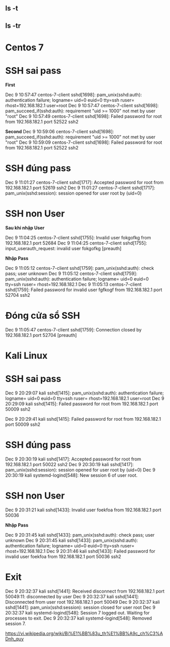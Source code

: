 ## ls -t
## ls -tr


# Centos 7
# SSH sai pass
**First**

Dec  9 10:57:47 centos-7-client sshd[1698]: pam_unix(sshd:auth): authentication failure; logname= uid=0 euid=0 tty=ssh ruser= rhost=192.168.182.1  user=root
Dec  9 10:57:47 centos-7-client sshd[1698]: pam_succeed_if(sshd:auth): requirement "uid >= 1000" not met by user "root"
Dec  9 10:57:49 centos-7-client sshd[1698]: Failed password for root from 192.168.182.1 port 52522 ssh2


**Second**
Dec  9 10:59:06 centos-7-client sshd[1698]: pam_succeed_if(sshd:auth): requirement "uid >= 1000" not met by user "root"
Dec  9 10:59:09 centos-7-client sshd[1698]: Failed password for root from 192.168.182.1 port 52522 ssh2

# SSH đúng pass

Dec  9 11:01:27 centos-7-client sshd[1717]: Accepted password for root from 192.168.182.1 port 52619 ssh2
Dec  9 11:01:27 centos-7-client sshd[1717]: pam_unix(sshd:session): session opened for user root by (uid=0)


# SSH non User

**Sau khi nhập User**

Dec  9 11:04:25 centos-7-client sshd[1755]: Invalid user fokgofkg from 192.168.182.1 port 52684
Dec  9 11:04:25 centos-7-client sshd[1755]: input_userauth_request: invalid user fokgofkg [preauth]

**Nhập Pass**

Dec  9 11:05:12 centos-7-client sshd[1759]: pam_unix(sshd:auth): check pass; user unknown
Dec  9 11:05:12 centos-7-client sshd[1759]: pam_unix(sshd:auth): authentication failure; logname= uid=0 euid=0 tty=ssh ruser= rhost=192.168.182.1
Dec  9 11:05:13 centos-7-client sshd[1759]: Failed password for invalid user fgfkogf from 192.168.182.1 port 52704 ssh2


# Đóng cửa sổ SSH

Dec  9 11:05:47 centos-7-client sshd[1759]: Connection closed by 192.168.182.1 port 52704 [preauth]



# Kali Linux

# SSH sai pass
Dec  9 20:29:07 kali sshd[1415]: pam_unix(sshd:auth): authentication failure; logname= uid=0 euid=0 tty=ssh ruser= rhost=192.168.182.1  user=root
Dec  9 20:29:09 kali sshd[1415]: Failed password for root from 192.168.182.1 port 50009 ssh2



Dec  9 20:29:41 kali sshd[1415]: Failed password for root from 192.168.182.1 port 50009 ssh2


# SSH đúng pass

Dec  9 20:30:19 kali sshd[1417]: Accepted password for root from 192.168.182.1 port 50022 ssh2
Dec  9 20:30:19 kali sshd[1417]: pam_unix(sshd:session): session opened for user root by (uid=0)
Dec  9 20:30:19 kali systemd-logind[548]: New session 6 of user root.



# SSH non User
Dec  9 20:31:21 kali sshd[1433]: Invalid user foekfoa from 192.168.182.1 port 50036

**Nhập Pass**

Dec  9 20:31:45 kali sshd[1433]: pam_unix(sshd:auth): check pass; user unknown
Dec  9 20:31:45 kali sshd[1433]: pam_unix(sshd:auth): authentication failure; logname= uid=0 euid=0 tty=ssh ruser= rhost=192.168.182.1 
Dec  9 20:31:46 kali sshd[1433]: Failed password for invalid user foekfoa from 192.168.182.1 port 50036 ssh2


# Exit

Dec  9 20:32:37 kali sshd[1441]: Received disconnect from 192.168.182.1 port 50049:11: disconnected by user
Dec  9 20:32:37 kali sshd[1441]: Disconnected from user root 192.168.182.1 port 50049
Dec  9 20:32:37 kali sshd[1441]: pam_unix(sshd:session): session closed for user root
Dec  9 20:32:37 kali systemd-logind[548]: Session 7 logged out. Waiting for processes to exit.
Dec  9 20:32:37 kali systemd-logind[548]: Removed session 7.


https://vi.wikipedia.org/wiki/Bi%E1%BB%83u_th%E1%BB%A9c_ch%C3%ADnh_quy